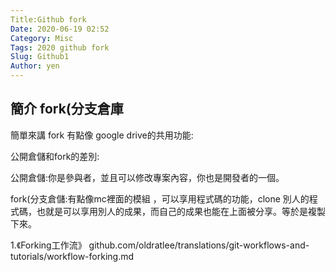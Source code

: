 ```yaml
---
Title:Github fork
Date: 2020-06-19 02:52
Category: Misc
Tags: 2020 github fork
Slug: Github1
Author: yen
---
```

<!-- PELICAN_END_SUMMARY -->
簡介 fork(分支倉庫
----
簡單來講 fork 有點像 google drive的共用功能:

公開倉儲和fork的差別:

公開倉儲:你是參與者，並且可以修改專案內容，你也是開發者的一個。

fork(分支倉儲:有點像mc裡面的模組 ，可以享用程式碼的功能，clone 別人的程式碼，也就是可以享用別人的成果，而自己的成果也能在上面被分享。等於是複製下來。

<a herh=" github.com/oldratlee/translations/git-workflows-and-tutorials/workflow-forking.md">1.《Forking工作流》 github.com/oldratlee/translations/git-workflows-and-tutorials/workflow-forking.md</a>

